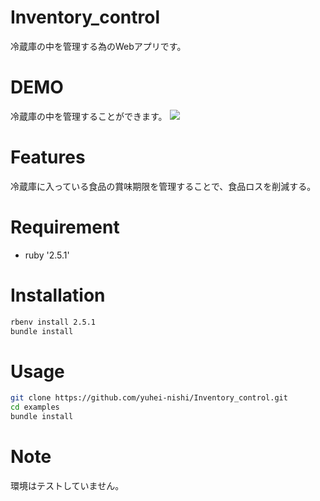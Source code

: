 # Inventory_control
 
冷蔵庫の中を管理する為のWebアプリです。
 
# DEMO
 
冷蔵庫の中を管理することができます。
![](https://gyazo.com/a66409fc87f0618f20b9309e41d8095c)
 
# Features
 
冷蔵庫に入っている食品の賞味期限を管理することで、食品ロスを削減する。
 
# Requirement
 
* ruby '2.5.1'
 
# Installation
 
```bash
rbenv install 2.5.1
bundle install
```
 
# Usage
 
```bash
git clone https://github.com/yuhei-nishi/Inventory_control.git
cd examples
bundle install
```
 
# Note
 
環境はテストしていません。
 
<!-- # Author
 
作成情報を列挙する
 
* 作成者
* 所属
* E-mail
 
# License
ライセンスを明示する
 
"hoge" is under [MIT license](https://en.wikipedia.org/wiki/MIT_License).
 
社内向けなら社外秘であることを明示してる
 
"hoge" is Confidential. -->